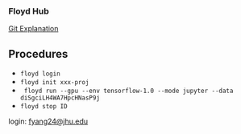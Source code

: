 ### Floyd Hub

[Git Explanation](https://github.com/ludwiktrammer/deep-learning/tree/master/image-classification?utm_medium=email&utm_campaign=2017-03-14_dlnd_floydhub&utm_source=blueshift&utm_content=2017-03-14_dlnd_floydhub&bsft_eid=73a9a670-7cca-4b4e-b972-bd7a9f9bcb3f&bsft_clkid=9813e5c5-082d-4300-afd1-f0e849631ede&bsft_uid=facf0805-81f4-44fc-a5f9-9d64d0a01d61&bsft_mid=807ec794-4e4c-43ba-8f75-418224ccd7a9)

## Procedures

- `floyd login`
- `floyd init xxx-proj`
- ` floyd run --gpu --env tensorflow-1.0 --mode jupyter --data diSgciLH4WA7HpcHNasP9j`
- `floyd stop ID`

login: fyang24@jhu.edu